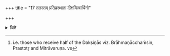 +++
title = "17 ततस्तम् प्रतिप्रस्थाता दीक्षयित्वार्धिनो"

+++

<details><summary>थिते</summary>

17. After the Pratiprasthātr̥ has consecrated him (Adhvaryu) he (Pratiprasthātr̥) consecrates the “Halfers".[^1]  

[^1]: i.e. those who receive half of the Dakṣiṇās viz. Brāhmaṇācchaṁsin, Prastotr̥ and Mitrāvaruṇa.  vs
</details>
